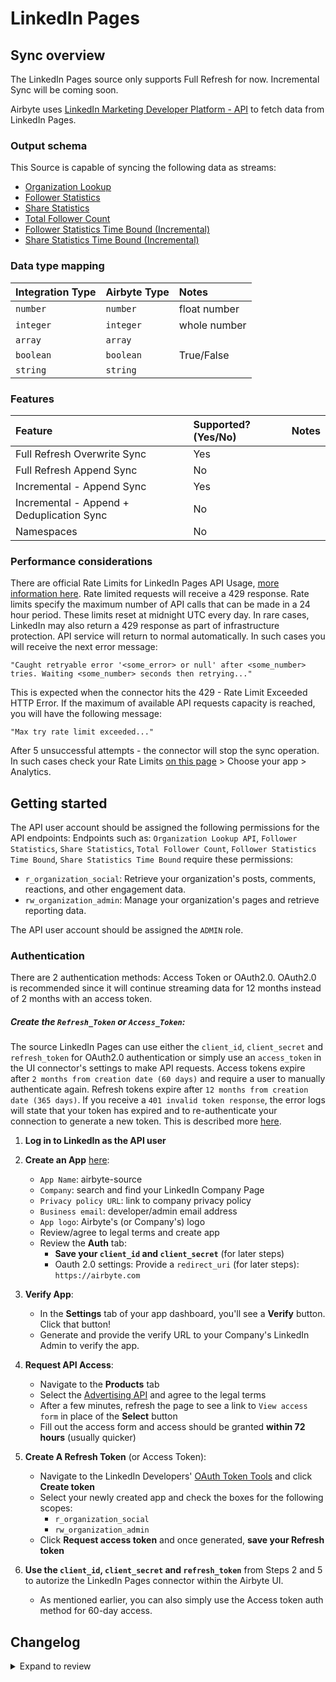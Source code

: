 # LinkedIn Pages

## Sync overview

The LinkedIn Pages source only supports Full Refresh for now. Incremental Sync will be coming soon.

Airbyte uses [LinkedIn Marketing Developer Platform - API](https://docs.microsoft.com/en-us/linkedin/marketing/integrations/marketing-integrations-overview) to fetch data from LinkedIn Pages.

### Output schema

This Source is capable of syncing the following data as streams:

* [Organization Lookup](https://learn.microsoft.com/en-us/linkedin/marketing/community-management/organizations/organization-lookup-api?view=li-lms-2024-03&tabs=http#retrieve-organizations)
* [Follower Statistics](https://learn.microsoft.com/en-us/linkedin/marketing/community-management/organizations/follower-statistics?view=li-lms-2024-03&tabs=http)
* [Share Statistics](https://learn.microsoft.com/en-us/linkedin/marketing/community-management/organizations/share-statistics?view=li-lms-2024-03&tabs=http)
* [Total Follower Count](https://learn.microsoft.com/en-us/linkedin/marketing/community-management/organizations/organization-lookup-api?view=li-lms-2024-03&tabs=http#retrieve-organization-follower-count)
* [Follower Statistics Time Bound (Incremental)](https://learn.microsoft.com/en-us/linkedin/marketing/community-management/organizations/follower-statistics?view=li-lms-2024-03&tabs=http#retrieve-time-bound-follower-statistics)
* [Share Statistics Time Bound (Incremental)](https://learn.microsoft.com/en-us/linkedin/marketing/community-management/organizations/share-statistics?view=li-lms-2024-03&tabs=http#retrieve-time-bound-share-statistics)

### Data type mapping

| Integration Type | Airbyte Type | Notes                      |
| :--------------- | :----------- | :------------------------- |
| `number`         | `number`     | float number               |
| `integer`        | `integer`    | whole number               |
| `array`          | `array`      |                            |
| `boolean`        | `boolean`    | True/False                 |
| `string`         | `string`     |                            |

### Features

| Feature                                   | Supported?\(Yes/No\) | Notes |
| :---------------------------------------- |:---------------------| :---- |
| Full Refresh Overwrite Sync               | Yes                  |       |
| Full Refresh Append Sync                  | No                   |       |
| Incremental - Append Sync                 | Yes                  |       |
| Incremental - Append + Deduplication Sync | No                   |       |
| Namespaces                                | No                   |       |

### Performance considerations

There are official Rate Limits for LinkedIn Pages API Usage, [more information here](https://learn.microsoft.com/en-us/linkedin/shared/api-guide/concepts/rate-limits?toc=%2Flinkedin%2Fmarketing%2Ftoc.json&bc=%2Flinkedin%2Fbreadcrumb%2Ftoc.json&view=li-lms-2024-03). Rate limited requests will receive a 429 response. Rate limits specify the maximum number of API calls that can be made in a 24 hour period. These limits reset at midnight UTC every day. In rare cases, LinkedIn may also return a 429 response as part of infrastructure protection. API service will return to normal automatically. In such cases you will receive the next error message:

```text
"Caught retryable error '<some_error> or null' after <some_number> tries. Waiting <some_number> seconds then retrying..."
```

This is expected when the connector hits the 429 - Rate Limit Exceeded HTTP Error. If the maximum of available API requests capacity is reached, you will have the following message:

```text
"Max try rate limit exceeded..."
```

After 5 unsuccessful attempts - the connector will stop the sync operation. In such cases check your Rate Limits [on this page](https://www.linkedin.com/developers/apps) &gt; Choose your app &gt; Analytics. 

## Getting started

The API user account should be assigned the following permissions for the API endpoints:
Endpoints such as: `Organization Lookup API`, `Follower Statistics`, `Share Statistics`, `Total Follower Count`, `Follower Statistics Time Bound`, `Share Statistics Time Bound` require these permissions:
* `r_organization_social`: Retrieve your organization's posts, comments, reactions, and other engagement data.
* `rw_organization_admin`: Manage your organization's pages and retrieve reporting data.

The API user account should be assigned the `ADMIN` role.

### Authentication

There are 2 authentication methods: Access Token or OAuth2.0.
OAuth2.0 is recommended since it will continue streaming data for 12 months instead of 2 months with an access token.

##### Create the `Refresh_Token` or `Access_Token`:
The source LinkedIn Pages can use either the `client_id`, `client_secret` and `refresh_token` for OAuth2.0 authentication or simply use an `access_token` in the UI connector's settings to make API requests. Access tokens expire after `2 months from creation date (60 days)` and require a user to manually authenticate again. Refresh tokens expire after `12 months from creation date (365 days)`. If you receive a `401 invalid token response`, the error logs will state that your token has expired and to re-authenticate your connection to generate a new token. This is described more [here](https://learn.microsoft.com/en-us/linkedin/shared/authentication/authorization-code-flow?toc=%2Flinkedin%2Fmarketing%2Ftoc.json&bc=%2Flinkedin%2Fbreadcrumb%2Ftoc.json&view=li-lms-2024-03&tabs=HTTPS1).

1. **Log in to LinkedIn as the API user**

2. **Create an App** [here](https://www.linkedin.com/developers/apps):

   - `App Name`: airbyte-source
   - `Company`: search and find your LinkedIn Company Page
   - `Privacy policy URL`: link to company privacy policy
   - `Business email`: developer/admin email address
   - `App logo`: Airbyte's \(or Company's\) logo
   - Review/agree to legal terms and create app
   - Review the **Auth** tab:
     - **Save your `client_id` and `client_secret`** \(for later steps\)
     - Oauth 2.0 settings: Provide a `redirect_uri` \(for later steps\): `https://airbyte.com`

3. **Verify App**:

   - In the **Settings** tab of your app dashboard, you'll see a **Verify** button. Click that button!
   - Generate and provide the verify URL to your Company's LinkedIn Admin to verify the app.

4. **Request API Access**:

   * Navigate to the **Products** tab
   * Select the [Advertising API](https://learn.microsoft.com/en-us/linkedin/marketing/overview?view=li-lms-2024-03#advertising-api) and agree to the legal terms
   * After a few minutes, refresh the page to see a link to `View access form` in place of the **Select** button
   * Fill out the access form and access should be granted **within 72 hours** (usually quicker)

5. **Create A Refresh Token** (or Access Token):
   * Navigate to the LinkedIn Developers' [OAuth Token Tools](https://www.linkedin.com/developers/tools/oauth) and click **Create token**
   * Select your newly created app and check the boxes for the following scopes:
     * `r_organization_social`
     * `rw_organization_admin`
   * Click **Request access token** and once generated, **save your Refresh token**

6. **Use the `client_id`, `client_secret` and `refresh_token`** from Steps 2 and 5 to autorize the LinkedIn Pages connector within the Airbyte UI.
   * As mentioned earlier, you can also simply use the Access token auth method for 60-day access.

## Changelog

<details>
  <summary>Expand to review</summary>

| Version | Date       | Pull Request                                             | Subject                                              |
|:--------|:-----------| :------------------------------------------------------- | :--------------------------------------------------- |
| 1.0.14 | 2024-07-20 | [42218](https://github.com/airbytehq/airbyte/pull/42218) | Update dependencies |
| 1.0.13 | 2024-07-13 | [41833](https://github.com/airbytehq/airbyte/pull/41833) | Update dependencies |
| 1.0.12 | 2024-07-10 | [41407](https://github.com/airbytehq/airbyte/pull/41407) | Update dependencies |
| 1.0.11 | 2024-07-09 | [41274](https://github.com/airbytehq/airbyte/pull/41274) | Update dependencies |
| 1.0.10 | 2024-07-06 | [40828](https://github.com/airbytehq/airbyte/pull/40828) | Update dependencies |
| 1.0.9 | 2024-06-25 | [40422](https://github.com/airbytehq/airbyte/pull/40422) | Update dependencies |
| 1.0.8 | 2024-06-22 | [39975](https://github.com/airbytehq/airbyte/pull/39975) | Update dependencies |
| 1.0.7 | 2024-06-13 | [36744](https://github.com/airbytehq/airbyte/pull/36744) | Add time bound incremental streams for follower & share statistics. Migrate to Low Code |
| 1.0.6 | 2024-06-06 | [39171](https://github.com/airbytehq/airbyte/pull/39171) | [autopull] Upgrade base image to v1.2.2 |
| 1.0.5 | 2024-06-03 | [38918](https://github.com/airbytehq/airbyte/pull/38918) | Replace AirbyteLogger with logging.Logger |
| 1.0.4 | 2024-06-03 | [38918](https://github.com/airbytehq/airbyte/pull/38918) | Replace AirbyteLogger with logging.Logger |
| 1.0.3 | 2024-05-21 | [38526](https://github.com/airbytehq/airbyte/pull/38526) | [autopull] base image + poetry + up_to_date |
| 1.0.2 | 2023-05-30 | [24352](https://github.com/airbytehq/airbyte/pull/24352) | Remove duplicate streams |
| 1.0.1 | 2023-03-22 | [24352](https://github.com/airbytehq/airbyte/pull/24352) | Remove `authSpecification` as it's not yet supported |
| 1.0.0 | 2023-03-16 | [18967](https://github.com/airbytehq/airbyte/pull/18967) | Fixed failing connection checks |
| 0.1.0 | 2022-08-11 | [13098](https://github.com/airbytehq/airbyte/pull/13098) | Initial Release |

</details>
